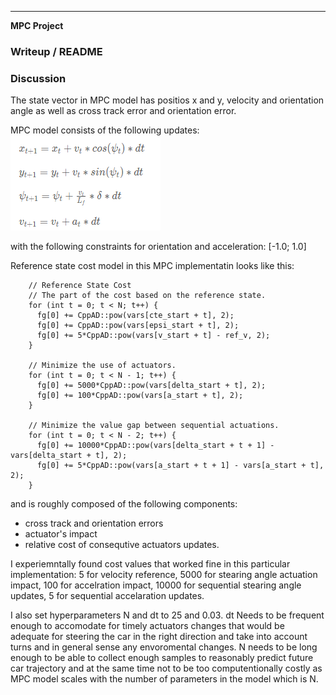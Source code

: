 ---

**MPC Project**

### Writeup / README

[//]: # (Image References)

[image1]: ./images/kinematic_model.png "Kinematic Model"

### Discussion

The state vector in MPC model has positios x and y, velocity and orientation angle
as well as cross track error and orientation error.

MPC model consists of the following updates:
![alt text][image1]

with the following constraints for orientation and acceleration:
[-1.0; 1.0]

Reference state cost model in this MPC implementatin looks like this:
```
    // Reference State Cost
    // The part of the cost based on the reference state.
    for (int t = 0; t < N; t++) {
      fg[0] += CppAD::pow(vars[cte_start + t], 2);
      fg[0] += CppAD::pow(vars[epsi_start + t], 2);
      fg[0] += 5*CppAD::pow(vars[v_start + t] - ref_v, 2);
    }

    // Minimize the use of actuators.
    for (int t = 0; t < N - 1; t++) {
      fg[0] += 5000*CppAD::pow(vars[delta_start + t], 2);
      fg[0] += 100*CppAD::pow(vars[a_start + t], 2);
    }

    // Minimize the value gap between sequential actuations.
    for (int t = 0; t < N - 2; t++) {
      fg[0] += 10000*CppAD::pow(vars[delta_start + t + 1] - vars[delta_start + t], 2);
      fg[0] += 5*CppAD::pow(vars[a_start + t + 1] - vars[a_start + t], 2);
    }
```
and is roughly composed of the following components:
 - cross track and orientation errors
 - actuator's impact
 - relative cost of consequtive actuators updates.

I experiemntally found cost values that worked fine in this particular implementation:
5 for velocity reference, 5000 for stearing angle actuation impact, 100 for accelration
impact, 10000 for sequential stearing angle updates, 5 for sequential accelaration updates.

I also set hyperparameters N and dt to 25 and 0.03. dt Needs to be frequent enough to accomodate
for timely actuators changes that would be adequate for steering the car in the right direction
and take into account turns and in general sense any envoromental changes. N needs to be long enough
to be able to collect enough samples to reasonably predict future car trajectory and at the same
time not to be too computentionally costly as MPC model scales with the number of parameters in the model
which is N.
